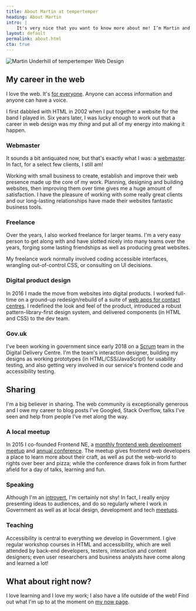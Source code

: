 ```yaml
---
title: About Martin at tempertemper
heading: About Martin
intro: |
    It's very nice that you want to know more about me! I’m Martin and I design and build websites. I'm from Glasgow but live in Newcastle upon Tyne; married with two kids.
layout: default
permalink: about.html
cta: true
---
```


<picture>
  <source srcset="/assets/img/martin-underhill-tempertemper.webp" type="image/webp">
  <source srcset="/assets/img/martin-underhill-tempertemper.jpg" type="image/jpeg">
  <img src="/assets/img/martin-underhill-tempertemper.jpg" alt="Martin Underhill of tempertemper Web Design">
</picture>

## My career in the web

I love the web. It's [for everyone](https://twitter.com/timberners_lee/status/228960085672599552). Anyone can access information and anyone can have a voice.

I first dabbled with HTML in 2002 when I put together a website for the band I played in. Six years later, I was lucky enough to work out that a career in web design was my *thing* and put all of my energy into making it happen.

### Webmaster

It sounds a bit antiquated now, but that's exactly what I was: a [webmaster](/blog/lets-make-webmasters-a-thing-again). In fact, for a select few clients, I still am!

Working with small business to create, establish and improve their web presence made up the core of my work. Planning, designing and building websites, then improving them over time gives me a huge amount of satisfaction. I have the pleasure of working with some really great clients and our long-lasting relationships have made their websites fantastic business tools.

### Freelance

Over the years, I also worked freelance for larger teams. I'm a very easy person to get along with and have slotted nicely into many teams over the years, forging some lasting friendships as well as producing great websites.

My freelance work normally involved coding accessible interfaces, wrangling out-of-control CSS, or consulting on UI decisions.

### Digital product design

In 2016 I made the move from websites into digital products. I worked full-time on a ground-up redesign/rebuild of a suite of [web apps for contact centres](https://www.evaluagent.com). I redefined the look and feel of the product, introduced a robust pattern-library-first design system, and delivered components (in HTML and CSS) to the dev team.

### Gov.uk

I've been working in government since early 2018 on a [Scrum](https://www.mountaingoatsoftware.com/agile/scrum) team in the Digital Delivery Centre. I'm the team's interaction designer, building my designs as working prototypes (in HTML/CSS/JavaScript) for usability testing, and also getting very involved in our service's frontend code and accessibility testing.


## Sharing

I'm a big believer in sharing. The web community is exceptionally generous and I owe my career to blog posts I've Googled, Stack Overflow, talks I've seen and help from people I've met along the way.

### A local meetup

In 2015 I co-founded Frontend NE, a [monthly frontend web development meetup](https://frontendne.co.uk) and [annual conference](https://2019.frontendne.co.uk). The meetup gives frontend web developers a place to learn more about their craft, as well as put the web-world to rights over beer and pizza; while the conference draws folk in from further afield for a day of talks, learning and fun.

### Speaking

Although I'm an [introvert](https://www.ted.com/talks/susan_cain_the_power_of_introverts?language=en), I'm certainly not shy! In fact, I really enjoy presenting ideas to audiences, and do so regularly where I work in Government as well as at local design, development and tech [meetups](https://www.youtube.com/watch?v=v-Qwarwpsvc).

### Teaching

Accessibility is central to everything we develop in Government. I give regular workshop courses in HTML and accessibility, which are well attended by back-end developers, testers, interaction and content designers; even user researchers and business analysts have come along and learned a lot!


## What about right now?

I love learning and I love my work; I also have a life outside of the web! Find out what I'm up to at the moment on [my now page](/now).
